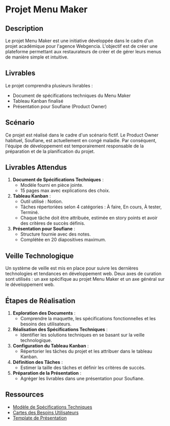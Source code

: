 # Projet Menu Maker

## Description
Le projet Menu Maker est une initiative développée dans le cadre d'un projet académique pour l'agence Webgencia. L'objectif est de créer une plateforme permettant aux restaurateurs de créer et de gérer leurs menus de manière simple et intuitive.

## Livrables
Le projet comprendra plusieurs livrables :
- Document de spécifications techniques du Menu Maker
- Tableau Kanban finalisé
- Présentation pour Soufiane (Product Owner)

## Scénario
Ce projet est réalisé dans le cadre d'un scénario fictif. Le Product Owner habituel, Soufiane, est actuellement en congé maladie. Par conséquent, l'équipe de développement est temporairement responsable de la préparation et de la planification du projet.

## Livrables Attendus
1. **Document de Spécifications Techniques** :
   - Modèle fourni en pièce jointe.
   - 15 pages max avec explications des choix.
2. **Tableau Kanban** :
   - Outil utilisé : Notion.
   - Tâches répertoriées selon 4 catégories : À faire, En cours, À tester, Terminé.
   - Chaque tâche doit être attribuée, estimée en story points et avoir des critères de succès définis.
3. **Présentation pour Soufiane** :
   - Structure fournie avec des notes.
   - Complétée en 20 diapositives maximum.

## Veille Technologique
Un système de veille est mis en place pour suivre les dernières technologies et tendances en développement web. Deux axes de curation sont utilisés : un axe spécifique au projet Menu Maker et un axe général sur le développement web.

## Étapes de Réalisation
1. **Exploration des Documents** :
   - Comprendre la maquette, les spécifications fonctionnelles et les besoins des utilisateurs.
2. **Réalisation des Spécifications Techniques** :
   - Identifier les solutions techniques en se basant sur la veille technologique.
3. **Configuration du Tableau Kanban** :
   - Répertorier les tâches du projet et les attribuer dans le tableau Kanban.
4. **Définition des Tâches** :
   - Estimer la taille des tâches et définir les critères de succès.
5. **Préparation de la Présentation** :
   - Agréger les livrables dans une présentation pour Soufiane.

## Ressources
- [Modèle de Spécifications Techniques](https://course.oc-static.com/projects/D%C3%A9veloppeur+Web/Qwenta_DW%2BIW%2BTL/DW/Webgencia+-+Mode%CC%80le+spe%CC%81cifications+techniques+.odt)
- [Cartes des Besoins Utilisateurs](https://www.notion.so/openclassrooms/abd02d8dda9d44409e15699da62719f0?v=07313c40e99d4e7fb07f0a8eb3291f6d)
- [Template de Présentation](https://course.oc-static.com/projects/D%C3%A9veloppeur+Web/Qwenta_DW%2BIW%2BTL/DW/Pre%CC%81sentation+Soufiane.pptx)
